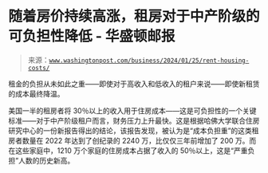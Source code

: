 <!--yml

分类：未分类

日期：2024-05-27 15:20:54

-->

# 随着房价持续高涨，租房对于中产阶级的可负担性降低 - 华盛顿邮报

> 来源：[`www.washingtonpost.com/business/2024/01/25/rent-housing-costs/`](https://www.washingtonpost.com/business/2024/01/25/rent-housing-costs/)

租金的负担从未如此之重——即使对于高收入和低收入的租户来说——即使新租赁的成本最终降温。

美国一半的租房者将 30％以上的收入用于住房成本——这是可负担性的一个关键标准——对于中产阶级租户而言，财务压力上升最快。这是根据哈佛大学联合住房研究中心的一份新报告得出的结论，该报告发现，被认为是“成本负担重”的这类租房者数量在 2022 年达到了创纪录的 2240 万，比仅仅三年前增加了 200 万。而在这些家庭中，1210 万个家庭的住房成本占据了收入的 50％以上，这是“严重负担”人数的历史新高。

